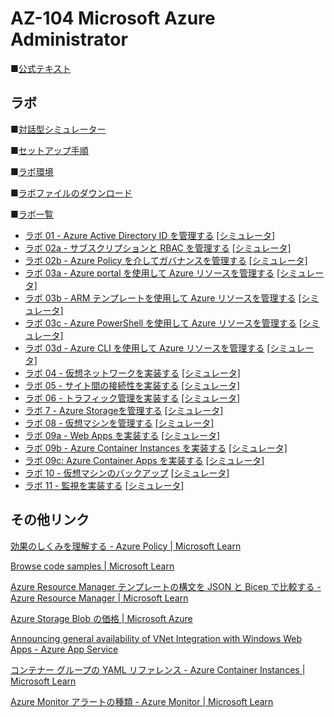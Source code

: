# AZ-104 Microsoft Azure Administrator

■[公式テキスト](https://learn.microsoft.com/ja-jp/training/courses/az-104t00?wt.mc_id=esi_m2l_content_wwl#study-guide)


## ラボ

■[対話型シミュレーター](https://mslabs.cloudguides.com/guides/AZ-104%20Exam%20Guide%20-%20Microsoft%20Azure%20Administrator)

■[セットアップ手順](https://publicfilestor.blob.core.windows.net/az104/Opening.pdf)

■[ラボ環境](https://aka.ms/lab-env)

■[ラボファイルのダウンロード](https://github.com/MicrosoftLearning/AZ-104-MicrosoftAzureAdministrator/archive/master.zip)

■[ラボ一覧](https://github.com/MTT-ja/AZ-104-MicrosoftAzureAdministrator.ja-jp/tree/main/Instructions/Labs)
* [ラボ 01 - Azure Active Directory ID を管理する](https://github.com/MTT-ja/AZ-104-MicrosoftAzureAdministrator.ja-jp/blob/main/Instructions/Labs/LAB_01-Manage_Azure_AD_Identities.md)
[[シミュレータ]](https://mslabs.cloudguides.com/en-us/guides/AZ-104%20Exam%20Guide%20-%20Microsoft%20Azure%20Administrator%20Exercise%201)
* [ラボ 02a - サブスクリプションと RBAC を管理する](https://github.com/MTT-ja/AZ-104-MicrosoftAzureAdministrator.ja-jp/blob/main/Instructions/Labs/LAB_02a_Manage_Subscriptions_and_RBAC.md)
[[シミュレータ]](https://mslabs.cloudguides.com/en-us/guides/AZ-104%20Exam%20Guide%20-%20Microsoft%20Azure%20Administrator%20Exercise%202)
* [ラボ 02b - Azure Policy を介してガバナンスを管理する](https://github.com/MTT-ja/AZ-104-MicrosoftAzureAdministrator.ja-jp/blob/main/Instructions/Labs/LAB_02b-Manage_Governance_via_Azure_Policy.md)
[[シミュレータ]](https://mslabs.cloudguides.com/en-us/guides/AZ-104%20Exam%20Guide%20-%20Microsoft%20Azure%20Administrator%20Exercise%203)
* [ラボ 03a - Azure portal を使用して Azure リソースを管理する](https://github.com/MTT-ja/AZ-104-MicrosoftAzureAdministrator.ja-jp/blob/main/Instructions/Labs/LAB_03a-Manage_Azure_Resources_by_Using_the_Azure_Portal.md)
[[シミュレータ]](https://mslabs.cloudguides.com/en-us/guides/AZ-104%20Exam%20Guide%20-%20Microsoft%20Azure%20Administrator%20Exercise%204)
* [ラボ 03b - ARM テンプレートを使用して Azure リソースを管理する](https://github.com/MTT-ja/AZ-104-MicrosoftAzureAdministrator.ja-jp/blob/main/Instructions/Labs/LAB_03b-Manage_Azure_Resources_by_Using_ARM_Templates.md)
[[シミュレータ]](https://mslabs.cloudguides.com/en-us/guides/AZ-104%20Exam%20Guide%20-%20Microsoft%20Azure%20Administrator%20Exercise%205)
* [ラボ 03c - Azure PowerShell を使用して Azure リソースを管理する](https://github.com/MTT-ja/AZ-104-MicrosoftAzureAdministrator.ja-jp/blob/main/Instructions/Labs/LAB_03c-Manage_Azure_Resources_by_Using_Azure_PowerShell.md)
[[シミュレータ]](https://mslabs.cloudguides.com/en-us/guides/AZ-104%20Exam%20Guide%20-%20Microsoft%20Azure%20Administrator%20Exercise%206)
* [ラボ 03d - Azure CLI を使用して Azure リソースを管理する](https://github.com/MTT-ja/AZ-104-MicrosoftAzureAdministrator.ja-jp/blob/main/Instructions/Labs/LAB_03d-Manage_Azure_Resources_by_Using_Azure_CLI.md)
[[シミュレータ]](https://mslabs.cloudguides.com/en-us/guides/AZ-104%20Exam%20Guide%20-%20Microsoft%20Azure%20Administrator%20Exercise%207)
* [ラボ 04 - 仮想ネットワークを実装する](https://github.com/MTT-ja/AZ-104-MicrosoftAzureAdministrator.ja-jp/blob/main/Instructions/Labs/LAB_04-Implement_Virtual_Networking.md)
[[シミュレータ]]()
* [ラボ 05 - サイト間の接続性を実装する](https://github.com/MTT-ja/AZ-104-MicrosoftAzureAdministrator.ja-jp/blob/main/Instructions/Labs/LAB_05-Implement_Intersite_Connectivity.md)
[[シミュレータ]]()
* [ラボ 06 - トラフィック管理を実装する](https://github.com/MTT-ja/AZ-104-MicrosoftAzureAdministrator.ja-jp/blob/main/Instructions/Labs/LAB_06-Implement_Network_Traffic_Management.md)
[[シミュレータ]]()
* [ラボ 7 - Azure Storageを管理する](https://github.com/MTT-ja/AZ-104-MicrosoftAzureAdministrator.ja-jp/blob/main/Instructions/Labs/LAB_07-Manage_Azure_Storage.md)
[[シミュレータ]]()
* [ラボ 08 - 仮想マシンを管理する](https://github.com/MTT-ja/AZ-104-MicrosoftAzureAdministrator.ja-jp/blob/main/Instructions/Labs/LAB_08-Manage_Virtual_Machines.md)
[[シミュレータ]]()
* [ラボ 09a - Web Apps を実装する](https://github.com/MTT-ja/AZ-104-MicrosoftAzureAdministrator.ja-jp/blob/main/Instructions/Labs/LAB_09a-Implement_Web_Apps.md)
[[シミュレータ]]()
* [ラボ 09b - Azure Container Instances を実装する](https://github.com/MTT-ja/AZ-104-MicrosoftAzureAdministrator.ja-jp/blob/main/Instructions/Labs/LAB_09b-Implement_Azure_Container_Instances.md)
[[シミュレータ]]()
* [ラボ 09c: Azure Container Apps を実装する](https://github.com/MTT-ja/AZ-104-MicrosoftAzureAdministrator.ja-jp/blob/main/Instructions/Labs/Lab_09c-Implement-Azure-Container-Apps.md.md)
[[シミュレータ]]()
* [ラボ 10 - 仮想マシンのバックアップ](https://github.com/MTT-ja/AZ-104-MicrosoftAzureAdministrator.ja-jp/blob/main/Instructions/Labs/LAB_10-Implement_Data_Protection.md)
[[シミュレータ]]()
* [ラボ 11 - 監視を実装する](https://github.com/MTT-ja/AZ-104-MicrosoftAzureAdministrator.ja-jp/blob/main/Instructions/Labs/LAB_11-Implement_Monitoring.md)
[[シミュレータ]]()

## その他リンク

[効果のしくみを理解する - Azure Policy | Microsoft Learn](https://learn.microsoft.com/ja-jp/azure/governance/policy/concepts/effects)

[Browse code samples | Microsoft Learn](https://learn.microsoft.com/en-us/samples/browse/?expanded=azure&products=azure-resource-manager)

[Azure Resource Manager テンプレートの構文を JSON と Bicep で比較する - Azure Resource Manager | Microsoft Learn](https://learn.microsoft.com/ja-jp/azure/azure-resource-manager/bicep/compare-template-syntax)

[Azure Storage Blob の価格 | Microsoft Azure](https://azure.microsoft.com/ja-jp/pricing/details/storage/blobs/)

[Announcing general availability of VNet Integration with Windows Web Apps - Azure App Service](https://azure.github.io/AppService/2020/02/27/General-Availability-of-VNet-Integration-with-Windows-Web-Apps.html)

[コンテナー グループの YAML リファレンス - Azure Container Instances | Microsoft Learn](https://learn.microsoft.com/ja-jp/azure/container-instances/container-instances-reference-yaml)

[Azure Monitor アラートの種類 - Azure Monitor | Microsoft Learn](https://learn.microsoft.com/ja-jp/azure/azure-monitor/alerts/alerts-types#monitor-multiple-resources)

